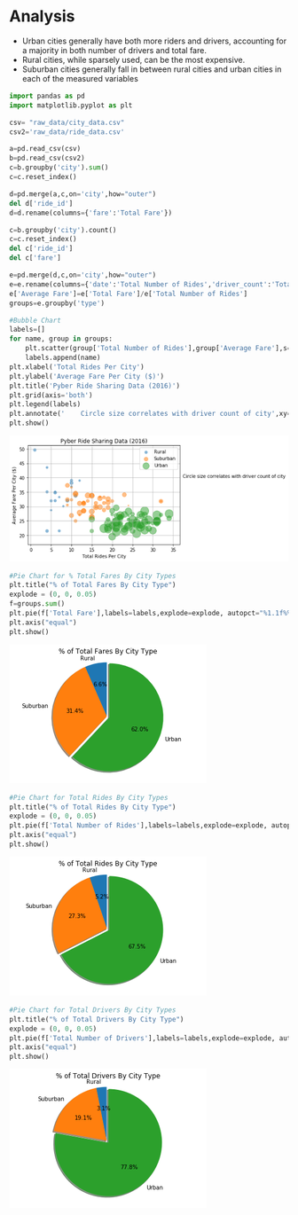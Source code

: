 
# Analysis

* Urban cities generally have both more riders and drivers, accounting for a majority in both number of drivers and total fare.
* Rural cities, while sparsely used, can be the most expensive.
* Suburban cities generally fall in between rural cities and urban cities in each of the measured variables




```python
import pandas as pd
import matplotlib.pyplot as plt
```


```python
csv= "raw_data/city_data.csv"
csv2='raw_data/ride_data.csv'
```


```python
a=pd.read_csv(csv)
b=pd.read_csv(csv2)
c=b.groupby('city').sum()
c=c.reset_index()
```


```python
d=pd.merge(a,c,on='city',how="outer")
del d['ride_id']
d=d.rename(columns={'fare':'Total Fare'})
```


```python
c=b.groupby('city').count()
c=c.reset_index()
del c['ride_id']
del c['fare']
```


```python
e=pd.merge(d,c,on='city',how="outer")
e=e.rename(columns={'date':'Total Number of Rides','driver_count':'Total Number of Drivers'})
e['Average Fare']=e['Total Fare']/e['Total Number of Rides']
groups=e.groupby('type')
```


```python
#Bubble Chart
labels=[]
for name, group in groups:
    plt.scatter(group['Total Number of Rides'],group['Average Fare'],s=5*group['Total Number of Drivers'],alpha=0.5)
    labels.append(name)
plt.xlabel('Total Rides Per City')
plt.ylabel('Average Fare Per City ($)')
plt.title('Pyber Ride Sharing Data (2016)')
plt.grid(axis='both')
plt.legend(labels)
plt.annotate('    Circle size correlates with driver count of city',xy=(36,40))
plt.show()
```


![png](output_7_0.png)



```python
#Pie Chart for % Total Fares By City Types
plt.title("% of Total Fares By City Type")
explode = (0, 0, 0.05)
f=groups.sum()
plt.pie(f['Total Fare'],labels=labels,explode=explode, autopct="%1.1f%%",shadow=True,startangle=90)
plt.axis("equal")
plt.show()
```


![png](output_8_0.png)



```python
#Pie Chart for Total Rides By City Types
plt.title("% of Total Rides By City Type")
explode = (0, 0, 0.05)
plt.pie(f['Total Number of Rides'],labels=labels,explode=explode, autopct="%1.1f%%",shadow=True,startangle=90)
plt.axis("equal")
plt.show()
```


![png](output_9_0.png)



```python
#Pie Chart for Total Drivers By City Types
plt.title("% of Total Drivers By City Type")
explode = (0, 0, 0.05)
plt.pie(f['Total Number of Drivers'],labels=labels,explode=explode, autopct="%1.1f%%",shadow=True,startangle=90)
plt.axis("equal")
plt.show()
```


![png](output_10_0.png)


